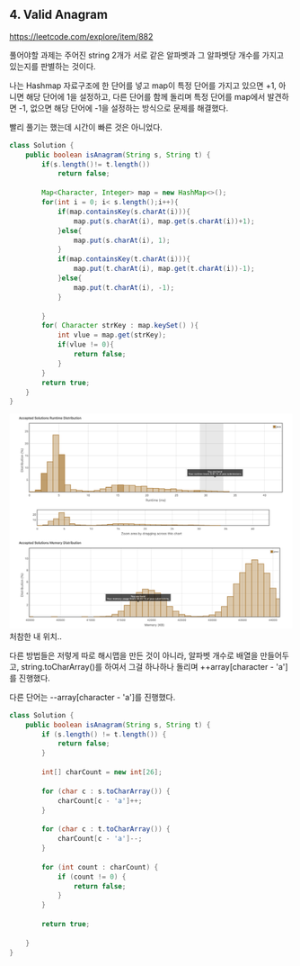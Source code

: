 ## 4. Valid Anagram
https://leetcode.com/explore/item/882

풀어야할 과제는 주어진 string 2개가 서로 같은 알파벳과 그 알파벳당 개수를 가지고 있는지를 판별하는 것이다.

나는 Hashmap 자료구조에 한 단어를 넣고 map이 특정 단어를 가지고 있으면 +1, 아니면 해당 단어에 1을 설정하고, 다른 단어를 함께 돌리며 특정 단어를 map에서 발견하면 -1, 없으면 해당 단어에 -1을 설정하는 방식으로 문제를 해결했다.

빨리 풀기는 했는데 시간이 빠른 것은 아니었다. 
```java
class Solution {
    public boolean isAnagram(String s, String t) {
        if(s.length()!= t.length())
            return false;
        
        Map<Character, Integer> map = new HashMap<>();
        for(int i = 0; i< s.length();i++){
            if(map.containsKey(s.charAt(i))){
                map.put(s.charAt(i), map.get(s.charAt(i))+1);
            }else{
                map.put(s.charAt(i), 1);
            }
            if(map.containsKey(t.charAt(i))){
                map.put(t.charAt(i), map.get(t.charAt(i))-1);
            }else{
                map.put(t.charAt(i), -1);
            }
            
        }
        for( Character strKey : map.keySet() ){
	        int vlue = map.get(strKey);
            if(vlue != 0){
                return false;
            }
        }
        return true;
    }
}
```
![Alt text](image-4.png)
처참한 내 위치..

다른 방법들은 저렇게 따로 해시맵을 만든 것이 아니라, 알파벳 개수로 배열을 만들어두고, 
string.toCharArray()를 하여서 그걸 하나하나 돌리며 ++array[character - 'a']를 진행했다.

다른 단어는 --array[character - 'a']를 진행했다.

```java
class Solution {
    public boolean isAnagram(String s, String t) {
        if (s.length() != t.length()) {
            return false;
        }
        
        int[] charCount = new int[26];
        
        for (char c : s.toCharArray()) {
            charCount[c - 'a']++;
        }
        
        for (char c : t.toCharArray()) {
            charCount[c - 'a']--;
        }
        
        for (int count : charCount) {
            if (count != 0) {
                return false;
            }
        }
        
        return true;
     
    }
}
```